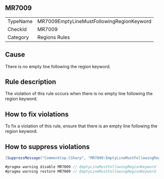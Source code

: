 ## MR7009

<table>
<tr>
  <td>TypeName</td>
  <td>MR7009EmptyLineMustFollowingRegionKeyword</td>
</tr>
<tr>
  <td>CheckId</td>
  <td>MR7009</td>
</tr>
<tr>
  <td>Category</td>
  <td>Regions Rules</td>
</tr>
</table>

## Cause

There is no empty line following the region keyword.

## Rule description

The violation of this rule occurs when there is no empty line following the region keyword.

## How to fix violations

To fix a violation of this rule, ensure that there is an empty line following the region keyword.

## How to suppress violations

```csharp
[SuppressMessage("CommentCop.CSharp", "MR7009:EmptyLineMustFollowingRegionKeyword", Justification = "Reviewed.")]
```

```csharp
#pragma warning disable MR7009 // EmptyLineMustFollowingRegionKeyword
#pragma warning restore MR7009 // EmptyLineMustFollowingRegionKeyword
```
